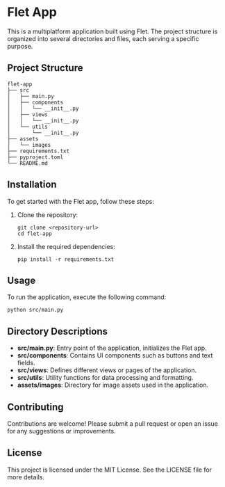 # Flet App

This is a multiplatform application built using Flet. The project structure is organized into several directories and files, each serving a specific purpose.

## Project Structure

```
flet-app
├── src
│   ├── main.py
│   ├── components
│   │   └── __init__.py
│   ├── views
│   │   └── __init__.py
│   └── utils
│       └── __init__.py
├── assets
│   └── images
├── requirements.txt
├── pyproject.toml
└── README.md
```

## Installation

To get started with the Flet app, follow these steps:

1. Clone the repository:
   ```
   git clone <repository-url>
   cd flet-app
   ```

2. Install the required dependencies:
   ```
   pip install -r requirements.txt
   ```

## Usage

To run the application, execute the following command:

```
python src/main.py
```

## Directory Descriptions

- **src/main.py**: Entry point of the application, initializes the Flet app.
- **src/components**: Contains UI components such as buttons and text fields.
- **src/views**: Defines different views or pages of the application.
- **src/utils**: Utility functions for data processing and formatting.
- **assets/images**: Directory for image assets used in the application.

## Contributing

Contributions are welcome! Please submit a pull request or open an issue for any suggestions or improvements.

## License

This project is licensed under the MIT License. See the LICENSE file for more details.